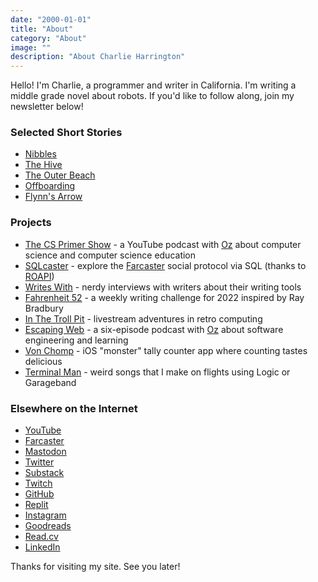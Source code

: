 ```yaml
---
date: "2000-01-01"
title: "About"
category: "About"
image: ""
description: "About Charlie Harrington"
---
```


Hello! I'm Charlie, a programmer and writer in California. I'm writing a middle grade novel about robots. If you'd like to follow along, join my newsletter below!

### Selected Short Stories

* [Nibbles](https://f52.charlieharrington.com/stories/nibbles/)
* [The Hive](https://f52.charlieharrington.com/stories/the-hive/)
* [The Outer Beach](https://f52.charlieharrington.com/stories/the-outer-beach/)
* [Offboarding](https://f52.charlieharrington.com/stories/offboarding/)
* [Flynn's Arrow](https://f52.charlieharrington.com/stories/flynns-arrow/)

### Projects

* [The CS Primer Show](https://www.youtube.com/@cs_primer) - a YouTube podcast with [Oz](https://twitter.com/oznova_) about computer science and computer science education
* [SQLcaster](https://sqlcaster.xyz) - explore the [Farcaster](https://farcaster.xyz) social protocol via SQL (thanks to [ROAPI](https://roapi.github.io/docs))
* [Writes With](https://writeswith.com) - nerdy interviews with writers about their writing tools
* [Fahrenheit 52](https://f52.charlieharrington.com) - a weekly writing challenge for 2022 inspired by Ray Bradbury
* [In The Troll Pit](https://ittp.charlieharrington.com) - livestream adventures in retro computing
* [Escaping Web](https://escapingweb.github.io) - a six-episode podcast with [Oz](https://twitter.com/oznova_) about software engineering and learning
* [Von Chomp](https://apps.apple.com/us/app/von-chomp/id1211087343?mt=8) - iOS "monster" tally counter app where counting tastes delicious
* [Terminal Man](/relay) - weird songs that I make on flights using Logic or Garageband

### Elsewhere on the Internet

* [YouTube](https://www.youtube.com/@whatrocks)
* [Farcaster](https://warpcast.com/whatrocks)
* [Mastodon](https://mastodon.social/@whatrocks)
* [Twitter](https://twitter.com/whatrocks)
* [Substack](https://whatrocks.substack.com)
* [Twitch](https://twitch.tv/what_rocks)
* [GitHub](https://github.com/whatrocks)
* [Replit](https://replit.com/@whatrocks)
* [Instagram](https://instagram.com/whatrocks)
* [Goodreads](https://www.goodreads.com/whatrocks)
* [Read.cv](https://read.cv/whatrocks)
* [LinkedIn](https://www.linkedin.com/in/charlieharrington)

Thanks for visiting my site. See you later!
